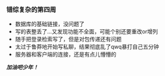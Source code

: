 ### 错综复杂的第四周

- 数据库的基础链接，没问题了
- 写的表整丢了...又发现功能不全面，可能个别还要重改or增列
- 随手把登录检索写了，但是对包传递还有问题
- 太过于鲁莽地开始写私聊，结果彻底乱了qwq暴打自己五分钟
- 服务器和客户端的连接，还是有点儿懵懵的

***加油吧少年！***
